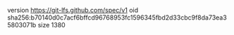 version https://git-lfs.github.com/spec/v1
oid sha256:b70140d0c7acf6bffcd96768953fc1596345fbd2d33cbc9f8da73ea35803071b
size 1380
